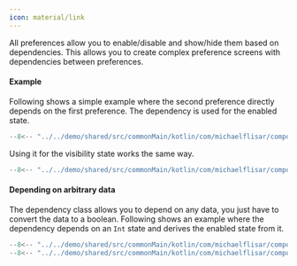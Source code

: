 ```yaml
---
icon: material/link
---
```


All preferences allow you to enable/disable and show/hide them based on dependencies. This allows you to create complex preference screens with dependencies between preferences.

#### Example

Following shows a simple example where the second preference directly depends on the first preference. The dependency is used for the enabled state.

```kotlin
--8<-- "../../demo/shared/src/commonMain/kotlin/com/michaelflisar/composepreferences/demo/demos/PrefScreenDemo.kt:demo-dependency"
```

Using it for the visibility state works the same way.

```kotlin
--8<-- "../../demo/shared/src/commonMain/kotlin/com/michaelflisar/composepreferences/demo/demos/PrefScreenDemo.kt:demo-dependency2"
```

#### Depending on arbitrary data

The dependency class allows you to depend on any data, you just have to convert the data to a boolean. Following shows an example where the dependency depends on an `Int` state and derives the enabled state from it.

```kotlin
--8<-- "../../demo/shared/src/commonMain/kotlin/com/michaelflisar/composepreferences/demo/demos/PrefScreenDemo.kt:demo-dependency3a"
--8<-- "../../demo/shared/src/commonMain/kotlin/com/michaelflisar/composepreferences/demo/demos/PrefScreenDemo.kt:demo-dependency3b"
```

